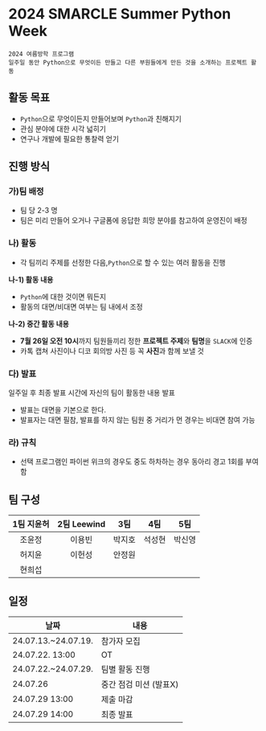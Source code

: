 # 2024 SMARCLE Summer Python Week

```
2024 여름방학 프로그램
일주일 동안 Python으로 무엇이든 만들고 다른 부원들에게 만든 것을 소개하는 프로젝트 활동
```

## 활동 목표

- `Python`으로 무엇이든지 만들어보며 `Python`과 친해지기
- 관심 분야에 대한 시각 넓히기
- 연구나 개발에 필요한 통찰력 얻기

## 진행 방식

### 가)팀 배정

- 팀 당 2-3 명
- 팀은 미리 만들어 오거나 구글폼에 응답한 희망 분야를 참고하여 운영진이 배정

### 나) 활동

- 각 팀끼리 주제를 선정한 다음,`Python`으로 할 수 있는 여러 활동을 진행

**나-1) 활동 내용**

- `Python`에 대한 것이면 뭐든지
- 활동의 대면/비대면 여부는 팀 내에서 조정

**나-2) 중간 활동 내용**

- **7월 26일 오전 10시**까지 팀원들끼리 정한 **프로젝트 주제**와 **팀명**을 `SLACK`에 인증
- 카톡 캡쳐 사진이나 디코 회의방 사진 등 꼭 **사진**과 함께 보낼 것

### 다) 발표

일주일 후 최종 발표 시간에 자신의 팀이 활동한 내용 발표

- 발표는 대면을 기본으로 한다.
- 발표자는 대면 필참, 발표를 하지 않는 팀원 중 거리가 먼 경우는 비대면 참여 가능

### 라) 규칙

- 선택 프로그램인 파이썬 위크의 경우도 중도 하차하는 경우 동아리 경고 1회를 부여함 

## 팀 구성

| 1팀 지윤허| 2팀 Leewind| 3팀 | 4팀 | 5팀 |
|:---:| :---:| :---: | :---: | :---: |
| 조윤정 | 이용빈 | 박지호 | 석성현 | 박신영 |
| 허지윤 | 이헌성 | 안정원 | ||||
| 현희섭 | ||||
## 일정

| 날짜 | 내용 |
| --- | --- |
| 24.07.13.~24.07.19. | 참가자 모집 |
| 24.07.22. 13:00 | OT |
| 24.07.22.~24.07.29. | 팀별 활동 진행 |
| 24.07.26 | 중간 점검 미션 (발표X) |
| 24.07.29 13:00 | 제출 마감 |
| 24.07.29 14:00 | 최종 발표 |
